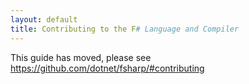 ```yaml
---
layout: default
title: Contributing to the F# Language and Compiler
---
```


This guide has moved, please see https://github.com/dotnet/fsharp/#contributing

